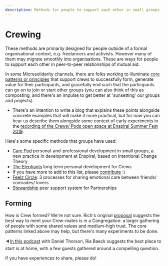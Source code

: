 ```yaml
---
description: Methods for people to support each other in small groups (less than 8)
---
```


# Crewing

These methods are primarily designed for people outside of a formal organisational context, e.g. freelancers and activists. However many of them may migrate smoothly into organisations. These are ways for people to support each other in peer-to-peer relationships of mutual aid.

In some Microsolidarity channels, there are folks working to illuminate [core patterns or principles](https://drive.google.com/drive/u/1/folders/1uUQ7KJuhle71Oh5_2iuMfMOon4JYJfX2) that support crews to successfully form, generate value for their participants, and gracefully end such that the participants can go on to join or start other groups \(you can also think of this as composting, and there's an impulse to get better at 'sunsetting' our groups and projects\).

* There's an intention to write a blog that explains these points alongside concrete examples that will make it more practical, but for now you can hear us describe them alongside some context of early experiments in the [recording of the Crews/ Pods open space at Enspiral Summer Fest 2019](https://www.microsolidarity.cc/discussing/enspiral-summer-retreat-feb-2019).

Here's some specific methods that groups have used:

* [Care Pod](https://docs.google.com/document/d/1pFPbxmzf41zsHS0pMExvPqz9Pi6SMFXeFHJ8_Eb96EI/edit?ts=5bdf0475) personal-and-professional development in small groups, a new practice in development at Enspiral, based on Intentional Change Theory
* [The Elephants](https://medium.com/things-ive-written/the-elephants-182870501589) long term personal development for Crews
* If you have more to add to this list, please [contribute](../contributing.md) :\)
* [Feelz Circle](http://emotionalanarchism.com/how-to-form-a-radical-feelz-circle/): 3 processes for sharing emotional care between friends/ comrades/ lovers
* [Stewardship](https://loomio.coop/stewarding.html) peer support system for Partnerships

## Forming

How is Crew formed? We're not sure. Rich's original [proposal](../proposal.md) suggests the best way to meet your Crew-mates is in a Congregation: a larger gathering of people with some shared values and medium-high trust. The core patterns linked above may help, but there's many experiments to be done.

🔈[In this podcast](https://anchor.fm/emerge/episodes/Ria-Baeck---Emergent-Collective-Practice-and-Applied-Presence-e2qppp/a-a83fd7) with Daniel Thorson, Ria Baeck suggests the best place to start is at home, with a few guests gathered around a compelling question.

If you have experiences to share, please do!

